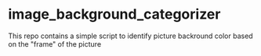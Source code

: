 # image_background_categorizer
This repo contains a simple script to identify picture backround color based on the "frame" of the picture
